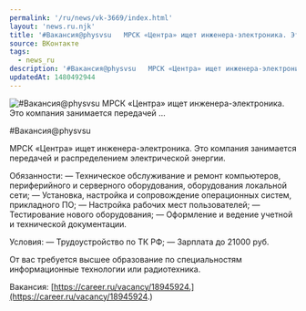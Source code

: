 ```yaml
---
permalink: '/ru/news/vk-3669/index.html'
layout: 'news.ru.njk'
title: '#Вакансия@physvsu   МРСК «Центра» ищет инженера-электроника. Это компания занимается передачей …'
source: ВКонтакте
tags:
  - news_ru
description: '#Вакансия@physvsu   МРСК «Центра» ищет инженера-электроника. Это компания занимается передачей …'
updatedAt: 1480492944
---
```

![#Вакансия@physvsu   МРСК «Центра» ищет инженера-электроника. Это компания занимается передачей …](https://sun9-63.userapi.com/impf/c626320/v626320195/5740f/HuHA-Z99GMI.jpg?size=1280x853&quality=96&sign=0d0a29da58a9af65bb32b8d524bceb59&c_uniq_tag=UwDPOwVr_nKhufiHZxkhHe_SK9DQSeTPH92r389WaQs&type=album)

#Вакансия@physvsu

МРСК «Центра» ищет инженера-электроника. Это компания занимается передачей и распределением электрической энергии.

Обязанности:
— Техническое обслуживание и ремонт компьютеров, периферийного и серверного оборудования, оборудования локальной сети;
— Установка, настройка и сопровождение операционных систем, прикладного ПО;
— Настройка рабочих мест пользователей;
— Тестирование нового оборудования;
— Оформление и ведение учетной и технической документации.

Условия:
— Трудоустройство по ТК РФ;
— Зарплата до 21000 руб.

От вас требуется высшее образование по специальностям информационные технологии или радиотехника.

Вакансия: [https://career.ru/vacancy/18945924.](https://career.ru/vacancy/18945924.)
